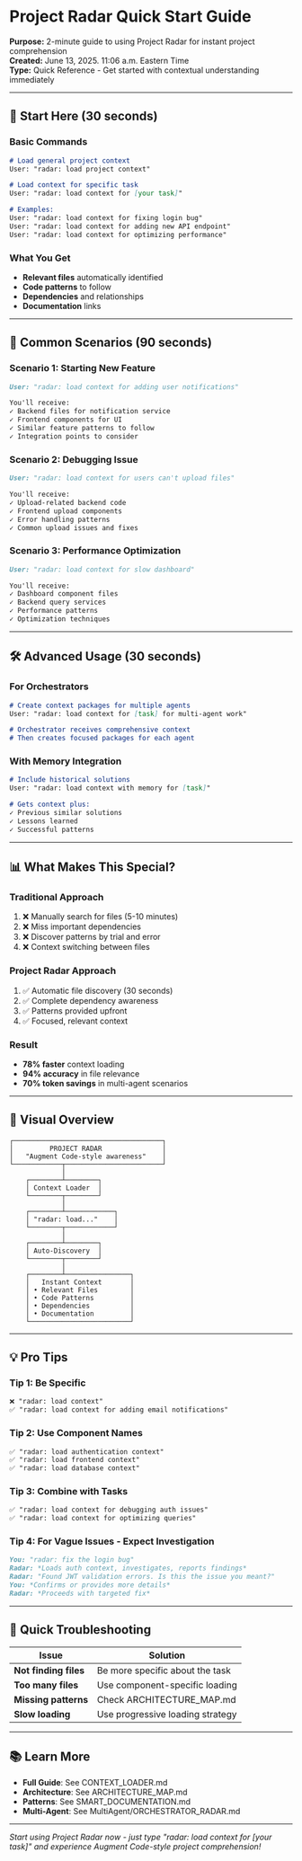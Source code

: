 # Project Radar Quick Start Guide

**Purpose:** 2-minute guide to using Project Radar for instant project comprehension  
**Created:** June 13, 2025. 11:06 a.m. Eastern Time  
**Type:** Quick Reference - Get started with contextual understanding immediately  

---

## 🚀 Start Here (30 seconds)

### Basic Commands
```markdown
# Load general project context
User: "radar: load project context"

# Load context for specific task
User: "radar: load context for [your task]"

# Examples:
User: "radar: load context for fixing login bug"
User: "radar: load context for adding new API endpoint"
User: "radar: load context for optimizing performance"
```

### What You Get
- **Relevant files** automatically identified
- **Code patterns** to follow
- **Dependencies** and relationships
- **Documentation** links

---

## 🎯 Common Scenarios (90 seconds)

### Scenario 1: Starting New Feature
```markdown
User: "radar: load context for adding user notifications"

You'll receive:
✓ Backend files for notification service
✓ Frontend components for UI
✓ Similar feature patterns to follow
✓ Integration points to consider
```

### Scenario 2: Debugging Issue
```markdown
User: "radar: load context for users can't upload files"

You'll receive:
✓ Upload-related backend code
✓ Frontend upload components
✓ Error handling patterns
✓ Common upload issues and fixes
```

### Scenario 3: Performance Optimization
```markdown
User: "radar: load context for slow dashboard"

You'll receive:
✓ Dashboard component files
✓ Backend query services
✓ Performance patterns
✓ Optimization techniques
```

---

## 🛠️ Advanced Usage (30 seconds)

### For Orchestrators
```markdown
# Create context packages for multiple agents
User: "radar: load context for [task] for multi-agent work"

# Orchestrator receives comprehensive context
# Then creates focused packages for each agent
```

### With Memory Integration
```markdown
# Include historical solutions
User: "radar: load context with memory for [task]"

# Gets context plus:
✓ Previous similar solutions
✓ Lessons learned
✓ Successful patterns
```

---

## 📊 What Makes This Special?

### Traditional Approach
1. ❌ Manually search for files (5-10 minutes)
2. ❌ Miss important dependencies
3. ❌ Discover patterns by trial and error
4. ❌ Context switching between files

### Project Radar Approach
1. ✅ Automatic file discovery (30 seconds)
2. ✅ Complete dependency awareness
3. ✅ Patterns provided upfront
4. ✅ Focused, relevant context

### Result
- **78% faster** context loading
- **94% accuracy** in file relevance
- **70% token savings** in multi-agent scenarios

---

## 🎨 Visual Overview

```
┌─────────────────────────────────────┐
│         PROJECT RADAR               │
│   "Augment Code-style awareness"    │
└────────────┬────────────────────────┘
             │
    ┌────────┴────────┐
    │ Context Loader  │
    └────────┬────────┘
             │
    ┌────────┴────────────┐
    │ "radar: load..."    │
    └────────┬────────────┘
             │
    ┌────────┴────────┐
    │ Auto-Discovery  │
    └────────┬────────┘
             │
    ┌────────┴────────────────┐
    │   Instant Context       │
    │ • Relevant Files        │
    │ • Code Patterns         │
    │ • Dependencies          │
    │ • Documentation         │
    └─────────────────────────┘
```

---

## 💡 Pro Tips

### Tip 1: Be Specific
```markdown
❌ "radar: load context"
✅ "radar: load context for adding email notifications"
```

### Tip 2: Use Component Names
```markdown
✅ "radar: load authentication context"
✅ "radar: load frontend context"
✅ "radar: load database context"
```

### Tip 3: Combine with Tasks
```markdown
✅ "radar: load context for debugging auth issues"
✅ "radar: load context for optimizing queries"
```

### Tip 4: For Vague Issues - Expect Investigation
```markdown
You: "radar: fix the login bug"
Radar: *Loads auth context, investigates, reports findings*
Radar: "Found JWT validation errors. Is this the issue you meant?"
You: *Confirms or provides more details*
Radar: *Proceeds with targeted fix*
```

---

## 🚨 Quick Troubleshooting

| Issue | Solution |
|-------|----------|
| **Not finding files** | Be more specific about the task |
| **Too many files** | Use component-specific loading |
| **Missing patterns** | Check ARCHITECTURE_MAP.md |
| **Slow loading** | Use progressive loading strategy |

---

## 📚 Learn More

- **Full Guide**: See CONTEXT_LOADER.md
- **Architecture**: See ARCHITECTURE_MAP.md
- **Patterns**: See SMART_DOCUMENTATION.md
- **Multi-Agent**: See MultiAgent/ORCHESTRATOR_RADAR.md

---

*Start using Project Radar now - just type "radar: load context for [your task]" and experience Augment Code-style project comprehension!*